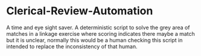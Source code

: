 # Clerical-Review-Automation
A time and eye sight saver.
A deterministic script to solve the grey area of matches in a linkage exercise where scoring indicates there maybe a match but it is unclear, 
normally this would be a human checking this script in intended to replace the inconsistency of that human.
